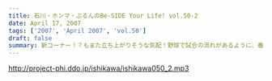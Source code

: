 ```yaml
---
title: 石川・ホンマ・ぶるんのBe-SIDE Your Life! vol.50-2
date: April 17, 2007
tags: ['2007', 'April 2007', 'vol.50']
draft: false
summary: 新コーナー！？もまた立ち上がりそうな気配！野球で試合の流れがあるように、番組にも流れと継投策が重要なのです！新たなる潮流を生むためにもあなたからのメールが頼りなのです！NAMAE
---
```


http://project-phi.ddo.jp/ishikawa/ishikawa050_2.mp3